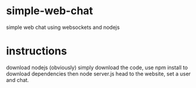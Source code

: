 # simple-web-chat
simple web chat using websockets and nodejs

# instructions
download nodejs (obviously)
simply download the code, use npm install to download dependencies
then node server.js
head to the website, set a user and chat.
